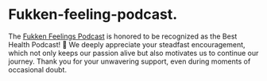 # Fukken-feeling-podcast.
The <a href="https://www.fukkenfeelings.com/">Fukken Feelings Podcast</a> is honored to be recognized as the Best Health Podcast! 🎉 We deeply appreciate your steadfast encouragement, which not only keeps our passion alive but also motivates us to continue our journey. Thank you for your unwavering support, even during moments of occasional doubt.
